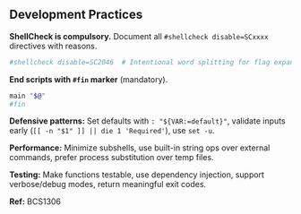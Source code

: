 ## Development Practices

**ShellCheck is compulsory.** Document all `#shellcheck disable=SCxxxx` directives with reasons.

```bash
#shellcheck disable=SC2046  # Intentional word splitting for flag expansion
```

**End scripts with `#fin` marker** (mandatory).

```bash
main "$@"
#fin
```

**Defensive patterns:** Set defaults with `: "${VAR:=default}"`, validate inputs early (`[[ -n "$1" ]] || die 1 'Required'`), use `set -u`.

**Performance:** Minimize subshells, use built-in string ops over external commands, prefer process substitution over temp files.

**Testing:** Make functions testable, use dependency injection, support verbose/debug modes, return meaningful exit codes.

**Ref:** BCS1306

